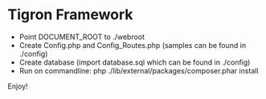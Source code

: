 Tigron Framework
================

* Point DOCUMENT_ROOT to ./webroot
* Create Config.php and Config_Routes.php (samples can be found in ./config)
* Create database (import database.sql which can be found in ./config)
* Run on commandline: php ./lib/external/packages/composer.phar install

Enjoy!